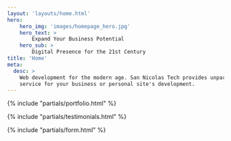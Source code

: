 ```yaml
---
layout: 'layouts/home.html'
hero:
    hero_img: 'images/homepage_hero.jpg'
    hero_text: >
        Expand Your Business Potential
    hero_sub: >
        Digital Presence for the 21st Century
title: 'Home'
meta:
  desc: >
    Web development for the modern age. San Nicolas Tech provides unparalleled
    service for your business or personal site's development.
---
```


{% include "partials/portfolio.html" %}

{% include "partials/testimonials.html" %}

{% include "partials/form.html" %}
